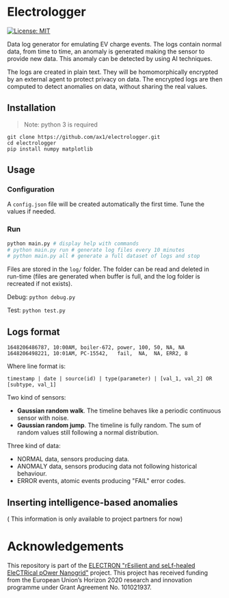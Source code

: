 # Electrologger

[![License: MIT](https://img.shields.io/badge/License-MIT-green.svg)](https://opensource.org/licenses/MIT)

Data log generator for emulating EV charge events. The logs contain normal data, from time to time, an anomaly is generated making the sensor to provide new data. This anomaly can be detected by using AI techniques. 

The logs are created in plain text. They will be homomorphically encrypted by an external agent to protect privacy on data. The encrypted logs are then computed to detect anomalies on data, without sharing the real values.

## Installation

> Note: python 3 is required

```
git clone https://github.com/ax1/electrologger.git
cd electrologger
pip install numpy matplotlib
```
## Usage

### Configuration

A `config.json` file will be created automatically the first time. Tune the values if needed.

### Run

```sh
python main.py # display help with commands
# python main.py run # generate log files every 10 minutes
# python main.py all # generate a full dataset of logs and stop
```

Files are stored in the `log/` folder. The folder can be read and deleted in run-time (files are generated when buffer is full, and the log folder is recreated if not exists).

Debug: `python debug.py`

Test: `python test.py`


## Logs format

````
1648206486787, 10:00AM, boiler-672, power, 100, 50, NA, NA
1648206498221, 10:01AM, PC-15542,   fail,  NA,  NA, ERR2, 8
````

Where line format is:
``` 
timestamp | date | source(id) | type(parameter) | [val_1, val_2] OR [subtype, val_1]
``` 

Two kind of sensors:
- **Gaussian random walk**. The timeline behaves like a periodic continuous sensor with noise.
- **Gaussian random jump**. The timeline is fully random. The sum of random values still following a normal distribution. 

Three kind of data:
- NORMAL data, sensors producing data.
- ANOMALY data, sensors producing data not following historical behaviour.
- ERROR events, atomic events producing "FAIL" error codes.



## Inserting intelligence-based anomalies

( This information is only available to project partners for now)

# Acknowledgements

This repository is part of the [ELECTRON "rEsilient and seLf-healed EleCTRical pOwer Nanogrid"](https://electron-project.eu/) project. This project has received funding from the European Union’s Horizon 2020 research and innovation programme under Grant Agreement No. 101021937. 
